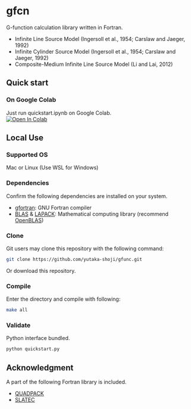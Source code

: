 # gfcn
G-function calculation library written in Fortran.
- Infinite Line Source Model (Ingersoll et al., 1954; Carslaw and Jaeger, 1992)
- Infinite Cylinder Source Model (Ingersoll et al., 1954; Carslaw and Jaeger, 1992)
- Composite-Medium Infinite Line Source Model (Li and Lai, 2012)

## Quick start
### On Google Colab
Just run quickstart.ipynb on Google Colab.  
[![Open In Colab](https://colab.research.google.com/assets/colab-badge.svg)](https://colab.research.google.com/github/yutaka-shoji/gfunc/blob/main/quickstart.ipynb)

## Local Use 
### Supported OS
Mac or Linux
(Use WSL for Windows)
### Dependencies
Confirm the following dependencies are installed on your system.
- [gfortran](https://gcc.gnu.org/fortran/): GNU Fortran compiler
- [BLAS](http://www.netlib.org/blas/) & [LAPACK](http://www.netlib.org/lapack/): Mathematical computing library (recommend [OpenBLAS](https://github.com/xianyi/OpenBLAS))

### Clone
Git users may clone this repository with the following command:
```sh
git clone https://github.com/yutaka-shoji/gfunc.git
```

Or download this repository.

### Compile
Enter the directory and compile with following:
```sh
make all
```

### Validate
Python interface bundled.
```sh
python quickstart.py
```

## Acknowledgment
A part of the following Fortran library is included.
- [QUADPACK](http://www.netlib.org/quadpack/)
- [SLATEC](http://www.netlib.org/slatec/)
